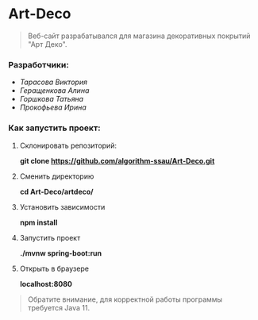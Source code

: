 # Art-Deco

>Веб-сайт разрабатывался для магазина декоративных покрытий "Арт Деко".

### Разработчики:
+ *Тарасова Виктория*
+ *Геращенкова Алина*
+ *Горшкова Татьяна*
+ *Прокофьева Ирина*

### Как запустить проект:
1. Склонировать репозиторий:

    **git clone https://github.com/algorithm-ssau/Art-Deco.git**
   

2. Сменить директорию

    **cd Art-Deco/artdeco/**
   

3. Установить зависимости

	**npm install**
	

4. Запустить проект

    **./mvnw spring-boot:run**
   

5. Открыть в браузере 
   
    **localhost:8080**

> Обратите внимание, для корректной работы программы требуется Java 11.